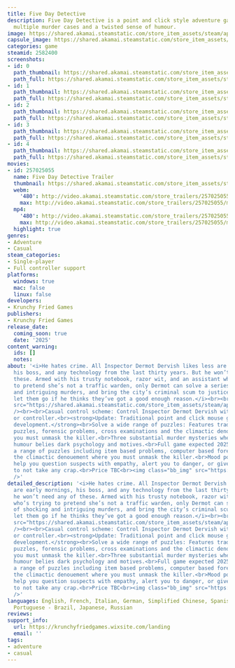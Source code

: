 ```yaml
---
title: Five Day Detective
description: Five Day Detective is a point and click style adventure game featuring
  multiple murder cases and a twisted sense of humour.
image: https://shared.akamai.steamstatic.com/store_item_assets/steam/apps/2582400/header.jpg?t=1725728125
capsule_image: https://shared.akamai.steamstatic.com/store_item_assets/steam/apps/2582400/capsule_231x87.jpg?t=1725728125
categories: game
steamid: 2582400
screenshots:
- id: 0
  path_thumbnail: https://shared.akamai.steamstatic.com/store_item_assets/steam/apps/2582400/ss_0bd82a4bea72e5c9326d4eab7378b14afc1b3cdb.600x338.jpg?t=1725728125
  path_full: https://shared.akamai.steamstatic.com/store_item_assets/steam/apps/2582400/ss_0bd82a4bea72e5c9326d4eab7378b14afc1b3cdb.1920x1080.jpg?t=1725728125
- id: 1
  path_thumbnail: https://shared.akamai.steamstatic.com/store_item_assets/steam/apps/2582400/ss_fb1eb8f671efe34a56ea349d1b6684578b1f8c93.600x338.jpg?t=1725728125
  path_full: https://shared.akamai.steamstatic.com/store_item_assets/steam/apps/2582400/ss_fb1eb8f671efe34a56ea349d1b6684578b1f8c93.1920x1080.jpg?t=1725728125
- id: 2
  path_thumbnail: https://shared.akamai.steamstatic.com/store_item_assets/steam/apps/2582400/ss_cee9cf97ef8ac41fdc42fec138cc661a9d7d6eda.600x338.jpg?t=1725728125
  path_full: https://shared.akamai.steamstatic.com/store_item_assets/steam/apps/2582400/ss_cee9cf97ef8ac41fdc42fec138cc661a9d7d6eda.1920x1080.jpg?t=1725728125
- id: 3
  path_thumbnail: https://shared.akamai.steamstatic.com/store_item_assets/steam/apps/2582400/ss_4ce06ca40d0a4af518034ebf05621639b1bfc0f9.600x338.jpg?t=1725728125
  path_full: https://shared.akamai.steamstatic.com/store_item_assets/steam/apps/2582400/ss_4ce06ca40d0a4af518034ebf05621639b1bfc0f9.1920x1080.jpg?t=1725728125
- id: 4
  path_thumbnail: https://shared.akamai.steamstatic.com/store_item_assets/steam/apps/2582400/ss_0f1892b4b2feed15407daabfa596cadc302f7fea.600x338.jpg?t=1725728125
  path_full: https://shared.akamai.steamstatic.com/store_item_assets/steam/apps/2582400/ss_0f1892b4b2feed15407daabfa596cadc302f7fea.1920x1080.jpg?t=1725728125
movies:
- id: 257025055
  name: Five Day Detective Trailer
  thumbnail: https://shared.akamai.steamstatic.com/store_item_assets/steam/apps/257025055/movie.293x165.jpg?t=1717854183
  webm:
    '480': http://video.akamai.steamstatic.com/store_trailers/257025055/movie480_vp9.webm?t=1717854183
    max: http://video.akamai.steamstatic.com/store_trailers/257025055/movie_max_vp9.webm?t=1717854183
  mp4:
    '480': http://video.akamai.steamstatic.com/store_trailers/257025055/movie480.mp4?t=1717854183
    max: http://video.akamai.steamstatic.com/store_trailers/257025055/movie_max.mp4?t=1717854183
  highlight: true
genres:
- Adventure
- Casual
steam_categories:
- Single-player
- Full controller support
platforms:
  windows: true
  mac: false
  linux: false
developers:
- Krunchy Fried Games
publishers:
- Krunchy Fried Games
release_date:
  coming_soon: true
  date: '2025'
content_warning:
  ids: []
  notes:
about: '<i>He hates crime. All Inspector Dermot Dervish likes less are early mornings,
  his boss, and any technology from the last thirty years. But he won’t need any of
  these. Armed with his trusty notebook, razor wit, and an assistant who’s trying
  to pretend she’s not a traffic warden, only Dermot can solve a series of shocking
  and intriguing murders, and bring the city’s criminal scum to justice.<br><br>Or
  let them go if he thinks they’ve got a good enough reason.</i><br><br><img class="bb_img"
  src="https://shared.akamai.steamstatic.com/store_item_assets/steam/apps/2582400/extras/Description03.png?t=1725728125"
  /><br><br>Casual control scheme: Control Inspector Dermot Dervish with keyboard
  or controller.<br><strong>Update: Traditional point and click mouse gameplay in
  development.</strong><br>Solve a wide range of puzzles: Features traditional item
  puzzles, forensic problems, cross examinations and the climactic denouement where
  you must unmask the killer.<br>Three substantial murder mysteries where the game’s
  humour belies dark psychology and motives.<br>Full game expected 2025.<br>Solve
  a range of puzzles including item based problems, computer based forensics, and
  the climactic denouement where you must unmask the killer.<br>Mood power ups will
  help you question suspects with empathy, alert you to danger, or give you the assertiveness
  to not take any crap.<br>Price TBC<br><img class="bb_img" src="https://shared.akamai.steamstatic.com/store_item_assets/steam/apps/2582400/extras/Description01.png?t=1725728125"
  />'
detailed_description: '<i>He hates crime. All Inspector Dermot Dervish likes less
  are early mornings, his boss, and any technology from the last thirty years. But
  he won’t need any of these. Armed with his trusty notebook, razor wit, and an assistant
  who’s trying to pretend she’s not a traffic warden, only Dermot can solve a series
  of shocking and intriguing murders, and bring the city’s criminal scum to justice.<br><br>Or
  let them go if he thinks they’ve got a good enough reason.</i><br><br><img class="bb_img"
  src="https://shared.akamai.steamstatic.com/store_item_assets/steam/apps/2582400/extras/Description03.png?t=1725728125"
  /><br><br>Casual control scheme: Control Inspector Dermot Dervish with keyboard
  or controller.<br><strong>Update: Traditional point and click mouse gameplay in
  development.</strong><br>Solve a wide range of puzzles: Features traditional item
  puzzles, forensic problems, cross examinations and the climactic denouement where
  you must unmask the killer.<br>Three substantial murder mysteries where the game’s
  humour belies dark psychology and motives.<br>Full game expected 2025.<br>Solve
  a range of puzzles including item based problems, computer based forensics, and
  the climactic denouement where you must unmask the killer.<br>Mood power ups will
  help you question suspects with empathy, alert you to danger, or give you the assertiveness
  to not take any crap.<br>Price TBC<br><img class="bb_img" src="https://shared.akamai.steamstatic.com/store_item_assets/steam/apps/2582400/extras/Description01.png?t=1725728125"
  />'
languages: English, French, Italian, German, Simplified Chinese, Spanish - Latin America,
  Portuguese - Brazil, Japanese, Russian
reviews:
support_info:
  url: https://krunchyfriedgames.wixsite.com/landing
  email: ''
tags:
- adventure
- casual
---
```


